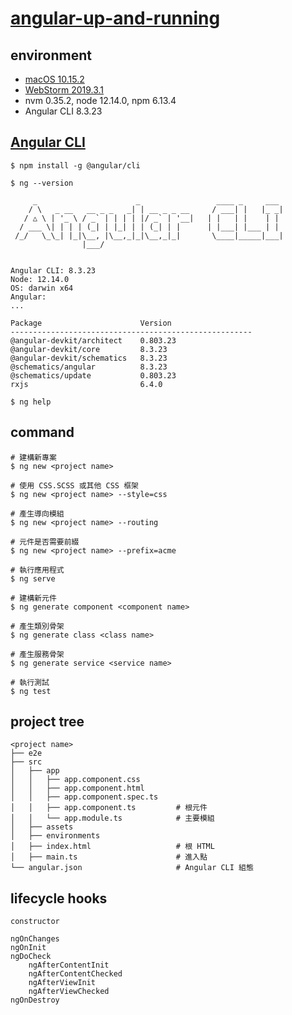 # [angular-up-and-running](https://github.com/shyamseshadri/angular-up-and-running)

## environment

- [macOS 10.15.2](https://www.apple.com/tw/macos/catalina/)
- [WebStorm 2019.3.1](https://www.jetbrains.com/webstorm/)
- nvm 0.35.2, node 12.14.0, npm 6.13.4
- Angular CLI 8.3.23

## [Angular CLI](https://cli.angular.io)
```shell
$ npm install -g @angular/cli

$ ng --version

     _                      _                 ____ _     ___
    / \   _ __   __ _ _   _| | __ _ _ __     / ___| |   |_ _|
   / △ \ | '_ \ / _` | | | | |/ _` | '__|   | |   | |    | |
  / ___ \| | | | (_| | |_| | | (_| | |      | |___| |___ | |
 /_/   \_\_| |_|\__, |\__,_|_|\__,_|_|       \____|_____|___|
                |___/
    

Angular CLI: 8.3.23
Node: 12.14.0
OS: darwin x64
Angular: 
... 

Package                      Version
------------------------------------------------------
@angular-devkit/architect    0.803.23
@angular-devkit/core         8.3.23
@angular-devkit/schematics   8.3.23
@schematics/angular          8.3.23
@schematics/update           0.803.23
rxjs                         6.4.0
    
$ ng help
```

## command
```shell
# 建構新專案
$ ng new <project name>

# 使用 CSS.SCSS 或其他 CSS 框架
$ ng new <project name> --style=css

# 產生導向模組
$ ng new <project name> --routing

# 元件是否需要前綴
$ ng new <project name> --prefix=acme

# 執行應用程式
$ ng serve

# 建構新元件
$ ng generate component <component name>

# 產生類別骨架
$ ng generate class <class name>

# 產生服務骨架
$ ng generate service <service name>

# 執行測試
$ ng test
```

## project tree
```
<project name>
├── e2e
├── src
│   ├── app
│   │   ├── app.component.css
│   │   ├── app.component.html
│   │   ├── app.component.spec.ts
│   │   ├── app.component.ts         # 根元件
│   │   └── app.module.ts            # 主要模組
│   ├── assets
│   ├── environments
│   ├── index.html                   # 根 HTML
│   ├── main.ts                      # 進入點
└── angular.json                     # Angular CLI 組態
```

## lifecycle hooks
```
constructor

ngOnChanges
ngOnInit
ngDoCheck
    ngAfterContentInit
    ngAfterContentChecked
    ngAfterViewInit
    ngAfterViewChecked
ngOnDestroy
```
